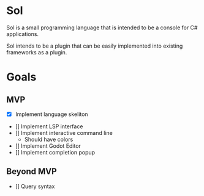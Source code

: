 # Sol

Sol is a small programming language that is intended to be a console for C# applications.

Sol intends to be a plugin that can be easily implemented into existing frameworks as a plugin.


# Goals

## MVP

- [x] Implement language skeliton
- [] Implement LSP interface
- [] Implement interactive command line
  - Should have colors
- [] Implement Godot Editor
- [] Implement completion popup

## Beyond MVP

- [] Query syntax